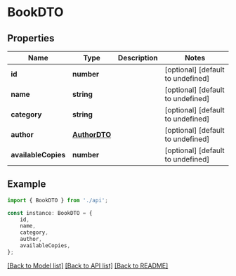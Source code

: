 # BookDTO


## Properties

Name | Type | Description | Notes
------------ | ------------- | ------------- | -------------
**id** | **number** |  | [optional] [default to undefined]
**name** | **string** |  | [optional] [default to undefined]
**category** | **string** |  | [optional] [default to undefined]
**author** | [**AuthorDTO**](AuthorDTO.md) |  | [optional] [default to undefined]
**availableCopies** | **number** |  | [optional] [default to undefined]

## Example

```typescript
import { BookDTO } from './api';

const instance: BookDTO = {
    id,
    name,
    category,
    author,
    availableCopies,
};
```

[[Back to Model list]](../README.md#documentation-for-models) [[Back to API list]](../README.md#documentation-for-api-endpoints) [[Back to README]](../README.md)
